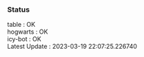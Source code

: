 ### Status


table : OK  
hogwarts : OK  
icy-bot : OK  
Latest Update : 2023-03-19 22:07:25.226740
